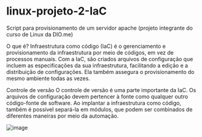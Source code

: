 # linux-projeto-2-IaC
Script para provisionamento de um servidor apache (projeto integrante do curso de Linux da DIO.me)

O que é?
Infraestrutura como código (IaC) é o gerenciamento e provisionamento
da infraestrutura por meio de códigos, em vez de processos manuais.
Com a IaC, são criados arquivos de configuração que incluem as
especificações da sua infraestrutura, facilitando a edição e a
distribuição de configurações. Ela também assegura o
provisionamento do mesmo ambiente todas as vezes. 

Controle de versão
O controle de versão é uma parte importante da IaC. Os arquivos de
configuração devem pertencer à fonte como qualquer outro
código-fonte de software. Ao implantar a infraestrutura como código,
também é possível separá-la em módulos, que podem ser combinados
de diferentes maneiras por meio da automação.

![image](https://user-images.githubusercontent.com/84422477/187093829-5446fa81-2406-4db6-b271-b882f8253815.png)
